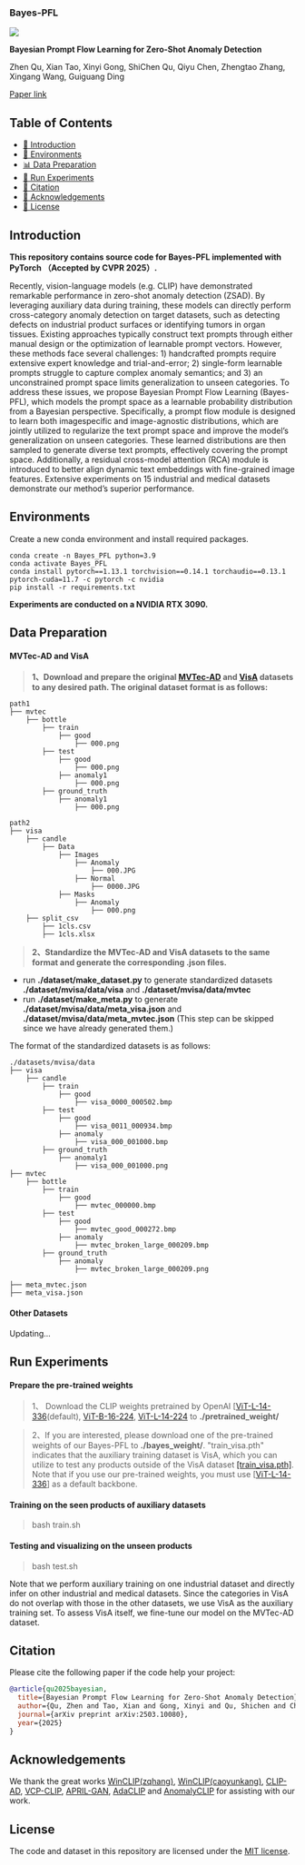 ### Bayes-PFL
![](figures/framework.png)

**Bayesian Prompt Flow Learning for Zero-Shot Anomaly Detection**

Zhen Qu, Xian Tao, Xinyi Gong, ShiChen Qu, Qiyu Chen, Zhengtao Zhang, Xingang Wang, Guiguang Ding

[Paper link](https://arxiv.org/pdf/2503.10080)

## Table of Contents
* [📖 Introduction](#introduction)
* [🔧 Environments](#environments)
* [📊 Data Preparation](#data-preparation)
* [🚀 Run Experiments](#run-experiments)
* [🔗 Citation](#citation)
* [🙏 Acknowledgements](#acknowledgements)
* [📜 License](#license)

## Introduction
**This repository contains source code for Bayes-PFL implemented with PyTorch （Accepted by CVPR 2025）.** 


Recently, vision-language models (e.g. CLIP) have demonstrated remarkable performance in zero-shot anomaly detection (ZSAD). By leveraging auxiliary data during training, these models can directly perform cross-category anomaly detection on target datasets, such as detecting defects on industrial product surfaces or identifying tumors in organ tissues. Existing approaches typically construct text prompts through either manual design or the optimization of learnable prompt vectors. However, these methods face several challenges: 1) handcrafted prompts require extensive expert knowledge and trial-and-error; 2) single-form learnable prompts struggle to capture complex anomaly semantics; and 3) an unconstrained prompt space limits generalization to unseen categories. To address these issues, we propose Bayesian Prompt Flow Learning (Bayes-PFL), which models the prompt space as a learnable probability distribution from a Bayesian perspective. Specifically, a prompt flow module is designed to learn both imagespecific and image-agnostic distributions, which are jointly utilized to regularize the text prompt space and improve the model’s generalization on unseen categories. These learned distributions are then sampled to generate diverse text prompts, effectively covering the prompt space. Additionally, a residual cross-model attention (RCA) module is introduced to better align dynamic text embeddings with fine-grained image features. Extensive experiments on 15 industrial and medical datasets demonstrate our method’s superior performance.


## Environments
Create a new conda environment and install required packages.
```
conda create -n Bayes_PFL python=3.9
conda activate Bayes_PFL
conda install pytorch==1.13.1 torchvision==0.14.1 torchaudio==0.13.1 pytorch-cuda=11.7 -c pytorch -c nvidia
pip install -r requirements.txt
```

**Experiments are conducted on a NVIDIA RTX 3090.**


## Data Preparation
 
#### MVTec-AD and VisA 

> **1、Download and prepare the original [MVTec-AD](https://www.mvtec.com/company/research/datasets/mvtec-ad) and [VisA](https://amazon-visual-anomaly.s3.us-west-2.amazonaws.com/VisA_20220922.tar) datasets to any desired path. The original dataset format is as follows:**

```
path1
├── mvtec
    ├── bottle
        ├── train
            ├── good
                ├── 000.png
        ├── test
            ├── good
                ├── 000.png
            ├── anomaly1
                ├── 000.png
        ├── ground_truth
            ├── anomaly1
                ├── 000.png
```

```
path2
├── visa
    ├── candle
        ├── Data
            ├── Images
                ├── Anomaly
                    ├── 000.JPG
                ├── Normal
                    ├── 0000.JPG
            ├── Masks
                ├── Anomaly
                    ├── 000.png
    ├── split_csv
        ├── 1cls.csv
        ├── 1cls.xlsx
```

> **2、Standardize the MVTec-AD and VisA datasets to the same format and generate the corresponding .json files.**

- run **./dataset/make_dataset.py** to generate standardized datasets **./dataset/mvisa/data/visa** and **./dataset/mvisa/data/mvtec**
- run **./dataset/make_meta.py** to generate **./dataset/mvisa/data/meta_visa.json** and **./dataset/mvisa/data/meta_mvtec.json** (This step can be skipped since we have already generated them.)

The format of the standardized datasets is as follows:

```
./datasets/mvisa/data
├── visa
    ├── candle
        ├── train
            ├── good
                ├── visa_0000_000502.bmp
        ├── test
            ├── good
                ├── visa_0011_000934.bmp
            ├── anomaly
                ├── visa_000_001000.bmp
        ├── ground_truth
            ├── anomaly1
                ├── visa_000_001000.png
├── mvtec
    ├── bottle
        ├── train
            ├── good
                ├── mvtec_000000.bmp
        ├── test
            ├── good
                ├── mvtec_good_000272.bmp
            ├── anomaly
                ├── mvtec_broken_large_000209.bmp
        ├── ground_truth
            ├── anomaly
                ├── mvtec_broken_large_000209.png

├── meta_mvtec.json
├── meta_visa.json
```
#### Other Datasets
Updating...


## Run Experiments
#### Prepare the pre-trained weights
> 1、 Download the CLIP weights pretrained by OpenAI [[ViT-L-14-336](https://openaipublic.azureedge.net/clip/models/3035c92b350959924f9f00213499208652fc7ea050643e8b385c2dac08641f02/ViT-L-14-336px.pt)(default),  [ViT-B-16-224](https://openaipublic.azureedge.net/clip/models/5806e77cd80f8b59890b7e101eabd078d9fb84e6937f9e85e4ecb61988df416f/ViT-B-16.pt), [ViT-L-14-224](https://openaipublic.azureedge.net/clip/models/b8cca3fd41ae0c99ba7e8951adf17d267cdb84cd88be6f7c2e0eca1737a03836/ViT-L-14.pt) to **./pretrained_weight/**

> 2、If you are interested, please download one of the pre-trained weights of our Bayes-PFL to **./bayes_weight/**. "train_visa.pth" indicates that the auxiliary training dataset is VisA, which you can utilize to test any products outside of the VisA dataset [[train_visa.pth]](https://drive.google.com/file/d/1rNs_rdTmrg4JshmKHotq6AN1gqTpPjvm/view?usp=sharing). Note that if you use our pre-trained weights, you must use [[ViT-L-14-336](https://openaipublic.azureedge.net/clip/models/3035c92b350959924f9f00213499208652fc7ea050643e8b385c2dac08641f02/ViT-L-14-336px.pt)] as a default backbone.


#### Training on the seen products of auxiliary datasets

> bash train.sh

#### Testing and visualizing on the unseen products

> bash test.sh

Note that we perform auxiliary training on one industrial dataset and directly infer on other industrial and medical datasets. Since the categories in VisA do not overlap with those in the other datasets, we use VisA as the auxiliary training set. To assess VisA itself, we fine-tune our model on the MVTec-AD dataset.
## Citation
Please cite the following paper if the code help your project:

```bibtex
@article{qu2025bayesian,
  title={Bayesian Prompt Flow Learning for Zero-Shot Anomaly Detection},
  author={Qu, Zhen and Tao, Xian and Gong, Xinyi and Qu, Shichen and Chen, Qiyu and Zhang, Zhengtao and Wang, Xingang and Ding, Guiguang},
  journal={arXiv preprint arXiv:2503.10080},
  year={2025}
}
```

## Acknowledgements
We thank the great works [WinCLIP(zqhang)](https://github.com/zqhang/Accurate-WinCLIP-pytorch), [WinCLIP(caoyunkang)](https://github.com/caoyunkang/WinClip), [CLIP-AD](https://github.com/ByChelsea/CLIP-AD), [VCP-CLIP](https://github.com/xiaozhen228/VCP-CLIP), [APRIL-GAN](https://github.com/ByChelsea/VAND-APRIL-GAN), [AdaCLIP](https://github.com/caoyunkang/AdaCLIP) and [AnomalyCLIP](https://github.com/zqhang/AnomalyCLIP) for assisting with our work.

## License
The code and dataset in this repository are licensed under the [MIT license](https://mit-license.org/).